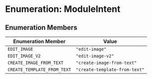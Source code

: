 # Enumeration: ModuleIntent

## Enumeration Members

| Enumeration Member | Value |
| ------ | ------ |
| `EDIT_IMAGE` | `"edit-image"` |
| `EDIT_IMAGE_V2` | `"edit-image-v2"` |
| `CREATE_IMAGE_FROM_TEXT` | `"create-image-from-text"` |
| `CREATE_TEMPLATE_FROM_TEXT` | `"create-template-from-text"` |
